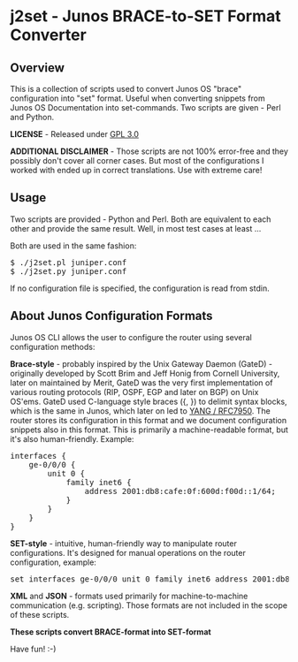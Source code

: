 # j2set - Junos BRACE-to-SET Format Converter

## Overview
This is a collection of scripts used to convert Junos OS "brace" configuration into "set" format.
Useful when converting snippets from Junos OS Documentation into set-commands.
Two scripts are given - Perl and Python.

**LICENSE** - Released under [GPL 3.0](https://www.gnu.org/licenses/gpl-3.0.en.html)

**ADDITIONAL DISCLAIMER** - Those scripts are not 100% error-free and they possibly don't cover all corner cases.
But most of the configurations I worked with ended up in correct translations.
Use with extreme care!

## Usage
Two scripts are provided - Python and Perl. Both are equivalent to each other and provide the same
result. Well, in most test cases at least ...

Both are used in the same fashion:

<pre>
$ ./j2set.pl juniper.conf
$ ./j2set.py juniper.conf
</pre>

If no configuration file is specified, the configuration is read from stdin.

## About Junos Configuration Formats
Junos OS CLI allows the user to configure the router using several configuration methods:

**Brace-style** - probably inspired by the Unix Gateway Daemon (GateD) - originally developed by
Scott Brim and Jeff Honig from Cornell University, later on maintained by Merit, GateD was the
very first implementation of various routing protocols (RIP, OSPF, EGP and later on BGP) on
Unix OS'ems. GateD used C-language style braces ({, }) to delimit syntax blocks, which is the
same in Junos, which later on led to [YANG / RFC7950](https://tools.ietf.org/html/rfc7950).
The router stores its configuration in this format and we document configuration snippets also
in this format. This is primarily a machine-readable format, but it's also human-friendly.
Example:
<pre>
interfaces {
    ge-0/0/0 {
        unit 0 {
            family inet6 {
                address 2001:db8:cafe:0f:600d:f00d::1/64;
            }
        }
    }
}
</pre>

**SET-style** - intuitive, human-friendly way to manipulate router configurations. It's designed
for manual operations on the router configuration, example:
<pre>
set interfaces ge-0/0/0 unit 0 family inet6 address 2001:db8:cafe:0f:600d:f00d::1/64
</pre>

**XML** and **JSON** - formats used primarily for machine-to-machine communication (e.g. scripting).
Those formats are not included in the scope of these scripts.

**These scripts convert BRACE-format into SET-format**

Have fun! :-)
